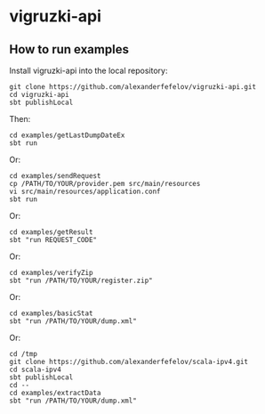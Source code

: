 # vigruzki-api

## How to run examples

Install vigruzki-api into the local repository:

    git clone https://github.com/alexanderfefelov/vigruzki-api.git
    cd vigruzki-api
    sbt publishLocal

Then:

    cd examples/getLastDumpDateEx
    sbt run

Or:

    cd examples/sendRequest
    cp /PATH/TO/YOUR/provider.pem src/main/resources
    vi src/main/resources/application.conf
    sbt run

Or:

    cd examples/getResult
    sbt "run REQUEST_CODE"

Or:

    cd examples/verifyZip
    sbt "run /PATH/TO/YOUR/register.zip"

Or:

    cd examples/basicStat
    sbt "run /PATH/TO/YOUR/dump.xml"

Or:

    cd /tmp
    git clone https://github.com/alexanderfefelov/scala-ipv4.git
    cd scala-ipv4
    sbt publishLocal
    cd --
    cd examples/extractData
    sbt "run /PATH/TO/YOUR/dump.xml"
